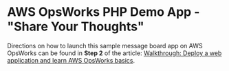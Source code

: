 # AWS OpsWorks PHP Demo App - "Share Your Thoughts"

Directions on how to launch this sample message board app on AWS OpsWorks can be found in **Step 2** of the article:
[Walkthrough: Deploy a web application and learn AWS OpsWorks basics](http://docs.aws.amazon.com/opsworks/latest/userguide/gettingstarted.walkthrough.phpapp.2.html).
